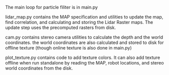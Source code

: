 The main loop for particle filiter is in main.py

lidar_map.py contains the MAP specification and utilities to update the map, find correlation, and
calculating and storing the Lidar Raster maps. The update step uses the precomputed rasters from disk.

cam.py contains stereo camera utilities to calculate the depth and the world coordinates. the world
coordinates are also calculated and stored to disk for offline texture (though online texture is also done in main.py)

plot_texture.py contains code to add texture colors. It can also add texture offline when run standalone by
reading the MAP, robot locations, and stereo world coordinates from the disk.

